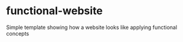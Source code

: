 functional-website
==================

Simple template showing how a website looks like applying functional concepts
